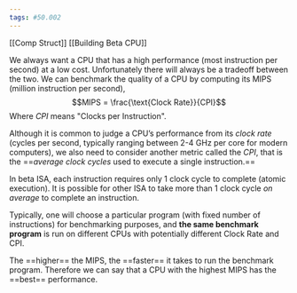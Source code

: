 ```yaml
---
tags: #50.002
---
```

[[Comp Struct]]
[[Building Beta CPU]]

We always want a CPU that has a high performance (most instruction per second) at a low cost. Unfortunately there will always be a tradeoff between the two. We can benchmark the quality of a CPU by computing its MIPS (million instruction per second),
$$MIPS = \frac{\text{Clock Rate}}{CPI}$$
Where $CPI$ means "Clocks per Instruction".

Although it is common to judge a CPU’s performance from its _clock rate_ (cycles per second, typically ranging between 2-4 GHz per core for modern computers), we also need to consider another metric called the $CPI$, that is the ==_average clock cycles_ used to execute a single instruction.==

In beta ISA, each instruction requires only 1 clock cycle to complete (atomic execution). It is possible for other ISA to take more than 1 clock cycle _on average_ to complete an instruction.

Typically, one will choose a particular program (with fixed number of instructions) for benchmarking purposes, and **the same benchmark program** is run on different CPUs with potentially different Clock Rate and CPI.

The ==higher== the MIPS, the ==faster== it takes to run the benchmark program. Therefore we can say that a CPU with the highest MIPS has the ==best== performance.